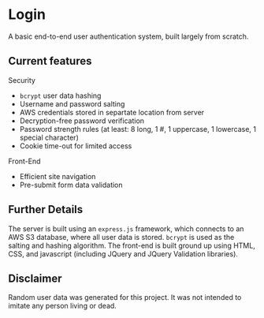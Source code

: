 # Login
A basic end-to-end user authentication system, built largely from scratch.

## Current features
Security
* `bcrypt` user data hashing
* Username and password salting
* AWS credentials stored in separtate location from server
* Decryption-free password verification
* Password strength rules (at least: 8 long, 1 #, 1 uppercase, 1 lowercase, 1 special character)
* Cookie time-out for limited access

Front-End
* Efficient site navigation
* Pre-submit form data validation

## Further Details
The server is built using an `express.js` framework, which connects to an AWS S3 database, where all user data is stored. `bcrypt` is used as the salting and hashing algorithm. The front-end is built ground up using HTML, CSS, and javascript (including JQuery and JQuery Validation libraries). 

## Disclaimer
Random user data was generated for this project. It was not intended to imitate any
person living or dead.